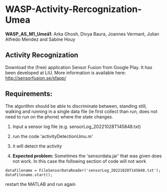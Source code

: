 
# WASP-Activity-Rercognization-Umea
 
**WASP_AS_M1_Umeå1**: Arka Ghosh,  Divya Baura,  Joannes Vermant, Julian Alfredo Mendez and Sabine Houy
 
## Activity Recognization 
Download the (free) application Sensor Fusion from Google Play. It has been developed at LiU. More information is available here: http://sensorfusion.se/sfapp/

## Requirements:

The algorithm should be able to discriminate between, standing still, walking and running in a single data file (ie first collect than run, does not need to run on the phone) where the state changes. 

1. Input a sensor log file (e.g. sensorLog_20221028T145848.txt)

2. run the code 'activityDetectionUmu.m'

3. it will detect the activity 
4. **Expected problem:** Sometimes the 'sensordata.jar' that was given does not work. In this case the following section of code will not work

```
dataFilename = FileSensorDataReader('sensorLog_20221028T145848.txt');
dataFilename.start();

```


restart the MATLAB and run again


